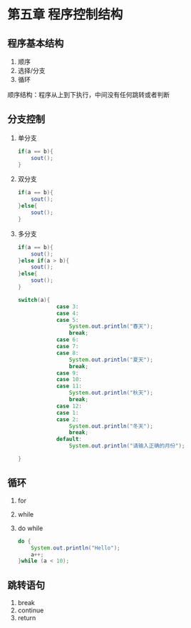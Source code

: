 # 第五章 程序控制结构

## 程序基本结构

1. 顺序
2. 选择/分支
3. 循环

顺序结构：程序从上到下执行，中间没有任何跳转或者判断

## 分支控制

1. 单分支

   ```java
   if(a == b){
       sout();
   }
   ```

2. 双分支

   ```java
   if(a == b){
       sout();
   }else{
       sout();
   }
   ```

3. 多分支

   ```java
   if(a == b){
       sout();
   }else if(a > b){
       sout();
   }else{
       sout();
   }
   ```

   ```java
   switch(a){
               case 3:
               case 4:
               case 5:
                   System.out.println("春天");
                   break;
               case 6:
               case 7:
               case 8:
                   System.out.println("夏天");
                   break;
               case 9:
               case 10:
               case 11:
                   System.out.println("秋天");
                   break;
               case 12:
               case 1:
               case 2:
                   System.out.println("冬天");
                   break;
               default:
                   System.out.println("请输入正确的月份");
   
   }
   ```

## 循环

1. for

2. while

3. do while

   ```java
   do {
       System.out.println("Hello");
       a++;
   }while (a < 10);
   ```

## 跳转语句

1. break
2. continue
3. return